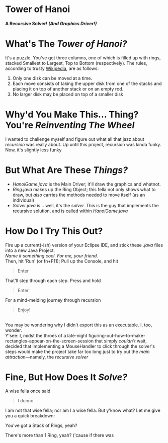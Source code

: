 # Tower of Hanoi
#### A Recursive Solver! *(And Graphics Driver!)*

# What's The *Tower of Hanoi?*
It's a puzzle. You've got three columns, one of which is filled up with rings, stacked Smallest to Largest, Top to Bottom (respectively).
The rules, according to trusty [Wikipedia](https://en.wikipedia.org/wiki/Tower_of_Hanoi), are as follows:
1. Only one disk can be moved at a time.
2. Each move consists of taking the upper disk from one of the stacks and placing it on top of another stack or on an empty rod.
3. No larger disk may be placed on top of a smaller disk


# Why'd You Make This... Thing? You're *Reinventing The Wheel*
I wanted to challenge myself and figure out what all that jazz about *recursion* was really about. Up until this project, recursion was kinda funky. Now, it's slightly less funky

# But What Are These *Things?*
- *HanoiGame.java* is the Main Driver; it'll draw the graphics and whatnot.
- *Ring.java* makes up the Ring Object; this fella not only shows what to draw, but *also* carries the methods needed to move itself (as an individual)
- *Solver.java* is... well, it's the *solver.* This is the guy that implements the recursive solution, and is called within *HanoiGame.java*

# How Do I Try This Out?
Fire up a current(-ish) version of your Eclipse IDE, and stick these *.java* files into a new Java Project.
</br>*Name it something cool. For me, your friend.*
</br>Then, hit 'Run' (or fn+F11); Pull up the Console, and hit 
>Enter

That'll step through each step. Press and hold
>Enter

For a mind-melding journey through recursion
>Enjoy!

</br>You may be wondering why I didn't export this as an executable. I, too, wonder.
</br>Y'see: I, midst the throes of a late-night figuring-out-how-to-make-rectangles-appear-on-the-screen-session that simply *couldn't* wait, decided that implementing a MouseHandler to click through the solver's steps would make the project take far too long just to try out the *main attraction*—namely, the *recursive solver*

# Fine, But How Does It *Solve?*
A wise fella once said
>I dunno

I am not that wise fella; nor am I a wise fella. But y'know what? Let me give you a quick breakdown:

You've got a Stack of Rings, yeah?

There's more than 1 Ring, yeah? ('cause if there was
